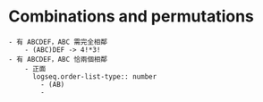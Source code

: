 # Combinations and permutations
	- 有 ABCDEF，ABC 需完全相鄰
		- (ABC)DEF -> 4!*3!
	- 有 ABCDEF，ABC 恰兩個相鄰
		- 正面
		  logseq.order-list-type:: number
			- (AB)
			-
